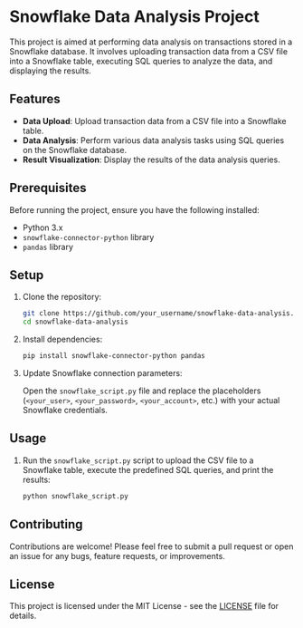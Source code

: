 # Snowflake Data Analysis Project

This project is aimed at performing data analysis on transactions stored in a Snowflake database. It involves uploading transaction data from a CSV file into a Snowflake table, executing SQL queries to analyze the data, and displaying the results.

## Features

- **Data Upload**: Upload transaction data from a CSV file into a Snowflake table.
- **Data Analysis**: Perform various data analysis tasks using SQL queries on the Snowflake database.
- **Result Visualization**: Display the results of the data analysis queries.

## Prerequisites

Before running the project, ensure you have the following installed:

- Python 3.x
- `snowflake-connector-python` library
- `pandas` library

## Setup

1. Clone the repository:

    ```bash
    git clone https://github.com/your_username/snowflake-data-analysis.git
    cd snowflake-data-analysis
    ```

2. Install dependencies:

    ```bash
    pip install snowflake-connector-python pandas
    ```

3. Update Snowflake connection parameters:

    Open the `snowflake_script.py` file and replace the placeholders (`<your_user>`, `<your_password>`, `<your_account>`, etc.) with your actual Snowflake credentials.

## Usage

1. Run the `snowflake_script.py` script to upload the CSV file to a Snowflake table, execute the predefined SQL queries, and print the results:

    ```bash
    python snowflake_script.py
    ```

## Contributing

Contributions are welcome! Please feel free to submit a pull request or open an issue for any bugs, feature requests, or improvements.

## License

This project is licensed under the MIT License - see the [LICENSE](LICENSE) file for details.
